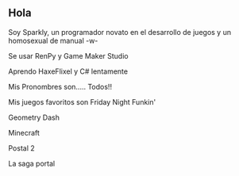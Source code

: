 ## Hola

Soy Sparkly, un programador novato en el desarrollo de juegos y un homosexual de manual -w-

Se usar RenPy y Game Maker Studio

Aprendo HaxeFlixel y C# lentamente

Mis Pronombres son..... Todos!!

Mis juegos favoritos son Friday Night Funkin' 

Geometry Dash

Minecraft

Postal 2

La saga portal
<!--
**SparklyTheSparkle/SparklyTheSparkle** is a ✨ _special_ ✨ repository because its `README.md` (this file) appears on your GitHub profile.

Here are some ideas to get you started:

- 🔭 I’m currently working on ...
- 🌱 I’m currently learning ...
- 👯 I’m looking to collaborate on ...
- 🤔 I’m looking for help with ...
- 💬 Ask me about ...
- 📫 How to reach me: ...
- 😄 Pronouns: ...
- ⚡ Fun fact: ...
-->
